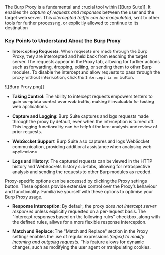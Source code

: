 The Burp Proxy is a fundamental and crucial tool within [[Burp Suite]]. It enables the *capture of requests and responses* between the user and the target web server. This *intercepted traffic can be manipulated*, sent to other tools for further processing, or explicitly allowed to continue to its destination.

### Key Points to Understand About the Burp Proxy

- **Intercepting Requests**: When requests are made through the Burp Proxy, they are intercepted and held back from reaching the target server. The requests appear in the Proxy tab, allowing for further actions such as forwarding, dropping, editing, or sending them to other Burp modules. To disable the intercept and allow requests to pass through the proxy without interruption, click the `Intercept is on` button.

![[Burp Proxy.png]]

- **Taking Control**: The ability to intercept requests empowers testers to gain complete control over web traffic, making it invaluable for testing web applications.

- **Capture and Logging**: Burp Suite captures and logs requests made through the proxy by default, even when the interception is turned off. This logging functionality can be helpful for later analysis and review of prior requests.

- **WebSocket Support**: Burp Suite also captures and logs WebSocket communication, providing additional assistance when analysing web applications.

- **Logs and History**: The captured requests can be viewed in the HTTP history and WebSockets history sub-tabs, allowing for retrospective analysis and sending the requests to other Burp modules as needed.

Proxy-specific options can be accessed by clicking the Proxy settings button. These options provide extensive control over the Proxy’s behaviour and functionality. Familiarise yourself with these options to optimise your Burp Proxy usage.

- **Response Interception**: By default, the proxy *does not intercept server responses* unless explicitly requested on a per-request basis. The "Intercept responses based on the following rules" checkbox, along with the defined rules, allows for a more flexible response interception.

- **Match and Replace**: The "Match and Replace" section in the Proxy settings enables the use of regular expressions *(regex) to modify incoming and outgoing requests*. This feature allows for dynamic changes, such as modifying the user agent or manipulating cookies.


